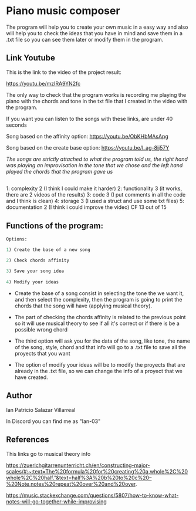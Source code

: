 # Piano music composer
The program will help you to create your own music in a easy way and also will help you to check the ideas that you have in mind and save them in a .txt file so you can see them later or modify them in the program. 


## Link Youtube

This is the link to the video of the project result:

https://youtu.be/mzIRA9YN2fc

The only way to check that the program works is recording me playing the piano with the chords and tone in the txt file that I created in the video with the program.

If you want you can listen to the songs with these links, are under 40 seconds

Song based on the affinity option: https://youtu.be/ObKHbMAsApg

Song based on the create base option: https://youtu.be/I_ag-8ij57Y

*The songs are strictly attached to what the program told us, the right hand was playing an improvisation  in the tone that we chose and the left hand played the chords that the program gave us*

##

1: complexity 2 (I think I could make it harder)
2: functionality 3 (it works, there are 2 videos of the results)
3: code 3 (I put comments in all the code and I think is clean)
4: storage 3 (I used a struct and use some txt files)
5: documentation 2 (I think i could improve the video)
CF 13 out of 15

## Functions of the program:

```python
Options:

1) Create the base of a new song

2) Check chords affinity 
 
3) Save your song idea
 
4) Modify your ideas
```

* Create the base of a song consist in selecting the tone the we want it, and then select the complexity, then the program is going to print the chords that the song will have (applying musical theory).


* The part of checking the chords affinity is related to the previous point so it will use musical theory to see if all it's correct or if there is be a possible wrong chord


* The third option will ask you for the data of the song, like tone, the name of the song, style, chord and that info will go to a .txt file to save all the proyects that you want


* The option of modify your ideas will be to modify the proyects that are already in the .txt file, so we can change the info of a proyect that we have created.


## Author
Ian Patricio Salazar Villarreal

In Discord you can find me as "Ian-03"

## References

This links go to musical theory info

https://zuerichgitarrenunterricht.ch/en/constructing-major-scales/#:~:text=The%20formula%20for%20creating%20a,whole%2C%20whole%2C%20half.”&text=half%3A%20b%20to%20c%20–%20Note,notes%20repeat%20over%20and%20over.

https://music.stackexchange.com/questions/5807/how-to-know-what-notes-will-go-together-while-improvising




